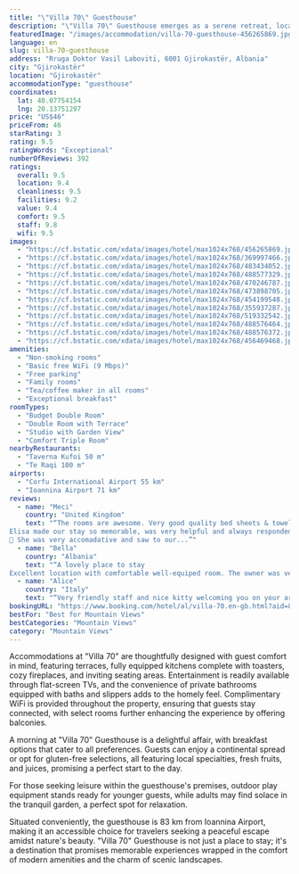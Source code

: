 ```yaml
---
title: "\"Villa 70\" Guesthouse"
description: "\"Villa 70\" Guesthouse emerges as a serene retreat, located a mere 44 km from the tranquil Zaravina Lake, offering guests a blend of comfort and natural beauty."
featuredImage: "/images/accommodation/villa-70-guesthouse-456265869.jpg"
language: en
slug: villa-70-guesthouse
address: "Rruga Doktor Vasil Laboviti, 6001 Gjirokastër, Albania"
city: "Gjirokastër"
location: "Gjirokastër"
accommodationType: "guesthouse"
coordinates:
  lat: 40.07754154
  lng: 20.13751297
price: "US$46"
priceFrom: 46
starRating: 3
rating: 9.5
ratingWords: "Exceptional"
numberOfReviews: 392
ratings:
  overall: 9.5
  location: 9.4
  cleanliness: 9.5
  facilities: 9.2
  value: 9.4
  comfort: 9.5
  staff: 9.8
  wifi: 9.5
images:
  - "https://cf.bstatic.com/xdata/images/hotel/max1024x768/456265869.jpg?k=ae553d1e098bef15fc3051de0d1429ff8bfa197e4688988208adb086ff0de0e6&o=&hp=1"
  - "https://cf.bstatic.com/xdata/images/hotel/max1024x768/369997466.jpg?k=ab5f25542fa57073f62fc42a9a845b71d461e9abcbd3abb532fea352ab89af39&o=&hp=1"
  - "https://cf.bstatic.com/xdata/images/hotel/max1024x768/483434052.jpg?k=262f0436bf9b5eadf63ec43dfce2bc8e0c7bb7f59e2622dc3a64453251d518a8&o=&hp=1"
  - "https://cf.bstatic.com/xdata/images/hotel/max1024x768/488577329.jpg?k=c85cd28c26afe9ce22b5e9f110e2322488eff8ed6d3bd38a883fc1c8e3f8ab7c&o=&hp=1"
  - "https://cf.bstatic.com/xdata/images/hotel/max1024x768/470246787.jpg?k=58125f779c270634c2c464c18662528243acd397220f3f24e194440dc9838629&o=&hp=1"
  - "https://cf.bstatic.com/xdata/images/hotel/max1024x768/473898705.jpg?k=8acaf614d8d8dff97b8b16dffb20b267240e6ff492f0425e2c26545f44ef491e&o=&hp=1"
  - "https://cf.bstatic.com/xdata/images/hotel/max1024x768/454199548.jpg?k=1196ac90c73aefe34a61994dc3dc87d24a9d6f0c21817eb97958a98fe2048777&o=&hp=1"
  - "https://cf.bstatic.com/xdata/images/hotel/max1024x768/355937287.jpg?k=7da0d266b2cef669af0b08e0a01a62696074db03bb6dc73c35e460b2e21fb64f&o=&hp=1"
  - "https://cf.bstatic.com/xdata/images/hotel/max1024x768/519332542.jpg?k=dd60e762b5f72140aacb1032ed2e7e42b9968df4b4127def4ec944dc93af5645&o=&hp=1"
  - "https://cf.bstatic.com/xdata/images/hotel/max1024x768/488576464.jpg?k=aac3e93a49c5c7fbea20904b1a0627de9ef5ac6945dc6bed49da766708200273&o=&hp=1"
  - "https://cf.bstatic.com/xdata/images/hotel/max1024x768/488576372.jpg?k=c71e4166a71536b28959472aa3cef95890ebb547ca66ed66fe1049989b899ecb&o=&hp=1"
  - "https://cf.bstatic.com/xdata/images/hotel/max1024x768/456469468.jpg?k=f509b53a0b2716f3629e9df10ac0cfea478c4030867e469a740812a39e3ef386&o=&hp=1"
amenities:
  - "Non-smoking rooms"
  - "Basic free WiFi (9 Mbps)"
  - "Free parking"
  - "Family rooms"
  - "Tea/coffee maker in all rooms"
  - "Exceptional breakfast"
roomTypes:
  - "Budget Double Room"
  - "Double Room with Terrace"
  - "Studio with Garden View"
  - "Comfort Triple Room"
nearbyRestaurants:
  - "Taverna Kufoi 50 m"
  - "Te Raqi 100 m"
airports:
  - "Corfu International Airport 55 km"
  - "Ioannina Airport 71 km"
reviews:
  - name: "Meci"
    country: "United Kingdom"
    text: "“The rooms are awesome. Very good quality bed sheets & towels. The check in was so quick .
Elisa made our stay so memorable, was very helpful and always responded within minutes of us reaching out.
💖 She was very accomadative and saw to our...”"
  - name: "Bella"
    country: "Albania"
    text: "“A lovely place to stay
Excellent location with comfortable well-equiped room. The owner was very welcoming and we would definitely stay there again.”"
  - name: "Alice"
    country: "Italy"
    text: "“Very friendly staff and nice kitty welcoming you on your arrival. Excellent stay overall”"
bookingURL: "https://www.booking.com/hotel/al/villa-70.en-gb.html?aid=8035640"
bestFor: "Best for Mountain Views"
bestCategories: "Mountain Views"
category: "Mountain Views"
---
```


Accommodations at "Villa 70" are thoughtfully designed with guest comfort in mind, featuring terraces, fully equipped kitchens complete with toasters, cozy fireplaces, and inviting seating areas. Entertainment is readily available through flat-screen TVs, and the convenience of private bathrooms equipped with baths and slippers adds to the homely feel. Complimentary WiFi is provided throughout the property, ensuring that guests stay connected, with select rooms further enhancing the experience by offering balconies.

A morning at "Villa 70" Guesthouse is a delightful affair, with breakfast options that cater to all preferences. Guests can enjoy a continental spread or opt for gluten-free selections, all featuring local specialties, fresh fruits, and juices, promising a perfect start to the day.

For those seeking leisure within the guesthouse's premises, outdoor play equipment stands ready for younger guests, while adults may find solace in the tranquil garden, a perfect spot for relaxation.

Situated conveniently, the guesthouse is 83 km from Ioannina Airport, making it an accessible choice for travelers seeking a peaceful escape amidst nature's beauty. "Villa 70" Guesthouse is not just a place to stay; it's a destination that promises memorable experiences wrapped in the comfort of modern amenities and the charm of scenic landscapes.